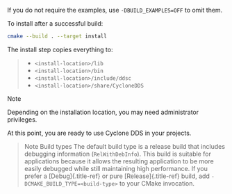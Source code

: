 If you do not require the examples, use `-DBUILD_EXAMPLES=OFF` to omit them.

To install after a successful build:

```bash
cmake --build . --target install
```

The install step copies everything to:

> - `<install-location>/lib`
> - `<install-location>/bin`
> - `<install-location>/include/ddsc`
> - `<install-location>/share/CycloneDDS`

> [!NOTE]
> Depending on the installation location, you may need administrator privileges.

At this point, you are ready to use Cyclone DDS in your projects.

> Note
> Build types
> The default build type is a release build that includes debugging information (`RelWithDebInfo`). This build is suitable for applications because it allows the resulting application to be more easily debugged while still maintaining high performance. If you prefer a [Debug]{.title-ref} or pure [Release]{.title-ref} build, add `-DCMAKE_BUILD_TYPE=<build-type>` to your CMake invocation.
